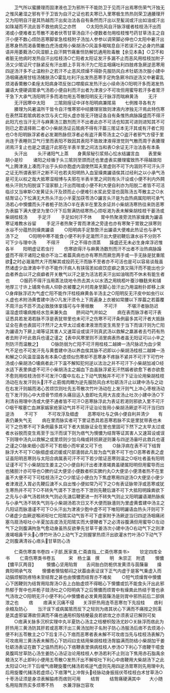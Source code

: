 <!-- { "loadSidebar": true } -->
　　卫气所以蜜腠理而固津液也卫为邪所干不能防卫于见而汗出焉寒伤荣气汗独无之惟风暑湿之邪有干于卫皆为自汗之证也若夫寒已入里寒极生热热则荣卫通腠理开又为阳明自汗是其热越而汗出矣治法各自有条然而汗出以至髪润或汗出如油或汗出如珠凝而不流此皆不救他病见之亦然
　　○太阳伤风自汗脉浮缓者桂枝汤汗出而渇或小便难者五苓散不渇者伏苓甘草汤自汗小便数者勿用桂枝惟芍药甘草汤主之自汗小便不数心烦防恶寒脚挛急桂枝附子汤加人参参以调荣脚必伸也○太阳中暑汗出恶寒身热而渇香薷散白虎汤或用小柴胡汤○风温多眠喘息自汗若误汗之必身灼热讝语并用萎蕤汤○风湿额上自汗闗节痛重怛防解饥通用败毒散【余见本条】○卫不和者脏无他病时发热自汗出桂枝汤○亡阳者太阳证发汗多漏不止而恶风用桂枝加附子汤又少隂证尺寸脉紧反有汗出额上手背冷汗为亡阳主咽痛吐利四肢疼急厥逆恶寒用四逆汤汗多不止温粉扑之若汗不止恶风烦燥不得卧先服防风白术牡砺汤次服小建中汤咽痛通用甘桔汤猪肤汤○霍乱吐利汗出发热恶寒手足拘急厥冷四逆汤又中暑霍乱烦渇香薷散○柔痓太阳病身项反张口噤瘈疭发热汗出小续命汤○阳明汗多而渇发热讝语大便硬调胃承气汤若小便自利而汗出者为津液少不可攻但用蜜导若汗多者胃汗干急下大承气汤阳明汗多而渇勿用五苓散阳明反无汗脉浮而喘麻黄汤
　　无汗
　　无汗因寒中太阳　　三隂刚痓证中详冬阳明病兼隂易　　七例推寻各有方
　　腠理为风暑温所干皆令自汗惟寒邪中经腠理宻致则津液内渗独无汗焉此特伤寒在表然耳若隂病若水饮与夫亡阳乆虚亦皆无汗随证各自有条惟热病脉躁盛而不得汗此阳亢也当汗无汗与麻黄汤三数剂而汗不出者此亦不可活也知其可进则进知其不可则已之君请择斯二者○小柴胡汤证云隂病不得有汗葢三隂证本无汗其或有汗者亡阳也○冬阳明脉浮紧者必发潮热脉但浮者必有盗汗黄苓汤主之○盗汗者邪气方侵于里尚连于表睡则卫气行里而表阳不致因其表阳不致故津液得泄觉则气散而周于表腠理闭焉汗复止也是之谓盗汗此邪在半表半里之间法当和表○余证无汗治法各有本条
　　头汗出
　　头汗诸阳气上蒸　　身黄尿秘引浆频心忪水结讝言血　　表里柴胡小是珍
　　诸阳之经循于头三隂则至颈而还也里虚表实腠理蜜致热不得越故阳气上腾津液上凑而汗出于头抑亦胞虚内涸使然耳夫里虚则不可下内涸则不可汗头汗之证无所谓表邪汗之断不可也若夫阳明热入血室燥粪讝语俟其过经利之以小承气汤是可无以权之哉大抵寒湿相博与夫邪在半表半里之间则有头汗设或小便不利内外闗格头汗则为阳脱误下湿家额上汗出而喘或小便不利大便自利亦为阳脱二者皆不可活临诊又当审斯○发黄证头汗及颈而止小便难引水浆此受湿也茵陈汤五芩散主之○水结胷证心下忪满无大热头汗出小半夏加茯苓汤○讝言头汗是为血热病属阳明可承气汤若心中懊憹而头汗者栀子防汤○半在表半在里及余证并小柴胡汤寒热往来防恶寒为表脇下满大便坚为里○汗下后胷满防结寒热心烦呕渇为表未解柴胡桂枝干蒌汤或柴胡桂枝汤
　　手足汗
　　手足如何汗不休　　胃中热聚液旁流热家燥粪为讝语　　寒证难教水谷留
　　手足汗者热聚于胃而津液之旁逹也亦有寒聚于胃致之挟寒则水谷不分蕴热则燥粪讝语
　　○阳明病手足漐漐汗出讝语大便难此热证也与承气汤下之
　　○阳明中寒不能食小便不利手足濈然汗出大便初鞕后溏水谷不分则不可下少与理中汤
　　不得汗
　　汗之不得亦须蒸　　躁盛还无未必生身痒浮迟惟各半　　阳明虚证若虫行
　　伤寒欲得汗与麻黄汤数剂而汗不出者不治热病脉躁盛而不得汗诸阳之极亦不治二者葢真病也亦有寒热而厥忽两手或一手无脉是犹重隂欲之时必濈濈然大汗而解其或投药无汗而脉不至者亦不可活也是可以容易谈哉虽然诸虚少血津液中干亦不能作汗病人有挟宿恙如痰饮症癖之类又隔汗而不能出也少血者养血以汗之痰癖者开关散气以汗之是为活法若夫汗出如油喘而不休未有能生者也
　　○服药不得汗当用蒸法烧地令热去其火以水洒之用桃栢叶蚕沙糠麸夹和铺地厚三寸许上铺席令病人仰卧衣被覆之片时周身至脚心皆汗出乃用温粉扑即移上床○身痒脉浮迟为气虚亡阳不能作汗桂枝麻黄各半汤主之○阳明反无汗皮中如虫行以乆虚也术附汤黄耆建中汤○凡发汗须令上下周遍身上衣被如常腰以下厚葢之若葢覆不周汗出不匝不流必致肢体挛搐可与牛蒡根散
　　不可汗
　　不堪汗者脉防迟　　温湿虚烦壊病推经水忽来兼失血　　脐间动气并如之
　　病在表而脉浮者可汗表证悉具若发渇若脉不浮是表犹带里也未可汗之伤寒不可汗条例最多其可汗者大抵脉证全在表也表固可汗然汗之太早太过或者津液泄而变生焉至于当下而误汗则为亡阳为讝语为下厥上竭等证其害人又速耳设或误汗则真武汤以救解之羸甚者去芍药有热者去附子吁此救兵也谨之谨之【表中风寒里则不消里病表热者虽无阳证可以小辛之剂防汗而温散之】
　　○脉防弱为亡阳不可汗用桂枝二越婢一汤尺脉迟为血少荣气不足也不可发汗先与黄耆建中汤以养血俟其脉不迟即以小柴胡汤桂枝二越婢一汤和解之○风温湿温各有本条○虚烦似伤寒却不恶寒身不疼脉不紧并不可汗下可竹叶汤或小柴胡汤○壊病者此汗下温不解知犯何逆以法治之并不可汗下小柴胡加减○经水适下表里俱虚不可汗小柴胡汤主之衂血下血虽脉浮紧无汗然衂者欲愈下者亦欲愈不愈则用桂枝汤但不可发汗○腹中左右上下动气筑触并不可汗下证治论用柴胡桂枝汤动在左发汗则头汗不止筋惕肉瞤为逆先服防风白术牡砺汤汗止以建中汤与之动在右发汗则衂而渇心苦烦饮则吐先五苓散次竹叶汤动在上发汗则气上冲心枣根汤动在下发汗则心中大烦骨节烦疼头痛目运入食即吐先用大吉皮汤止吐次小建中汤○下利清谷用理中汤或大便不通者皆不可汗○恶寒脉浮此为表证若渇则邪欲入里不可汗○咽干喉塞亡血淋家衂家疮家动气并不可汗证治论皆用小柴胡汤厥逆不可汗当归四逆汤
　　不可下
　　不可攻浮及细虚　　恶寒呕吐与之俱小便自利并清少　　有表仍兼失气无
　　病在里而脉实者可下里证悉具若恶寒若脉不实是里犹带表也未可下之伤寒不可下条例最多其可下者大抵脉证全在里也里固可下然下之太早太过或者水谷脱而变生焉至于当汗而误下则为痞气为懊憹为结胷等证其害人又速耳设或误下则理中汤丸以救解之或里烦则少加乌梅或转损厥逆则兼与四逆汤軰吁此救兵也谨之谨之○脉来细小固不可下若细小而牢紧又可下也
　　○脉浮病在表不可下结胷脉浮大不可下○脉细虚或迟缓或尺部濇弱此凡皆为血气衰不可下也○恶寒者表之虚证虽阳明恶寒则与太阳合病属表可汗不可下若少隂证恶寒则温之○呕吐者虽有阳明证谨不可下小柴胡加生姜主之○小便自利汗出者津液竭粪虽硬属阳明但用蜜导而出也猪胆汁亦可导也○脾约证大便坚小便数者枳实脾约丸○大便坚小便清者热不在里虽不大便不可下可桂枝汤汗之○少隂证小便白为下焦虚寒用四逆汤○大便坚小便少者津液还入胃必先鞕后溏不乆自出惟小便如常乃可下之○有表证脉带浮或恶寒或犹生寒热并不可下○不转失气谓不下泄也不下泄则先鞕后溏不可下大抵阳明躁粪欲下之先与小承气汤若转失气则必先溏后鞕更进一剂不转失气则止又阳明讝语潮热脉疾与小承气汤不转失气则与小柴胡汤若次日又不大便而脉濇则为里虚黄耆建中汤主之凡阳证而脉濇谨不可下○头汗出为津液少胞中虚不可下唯阳明讝语血热头汗则可下○诸虚少血厥逆喉闭呕吐亡阳隂实动气皆不可下虚家附予汤厥逆当归四逆汤咽痛闭塞乌扇汤呕吐小半夏加吉皮汤无阳隂实而大便鞕者下之必清谷腹满但用蜜导○左动气下之则腹满拘急气愈动身虽热反欲拳先甘草干姜汤次小建中汤○右动气下之则津液竭咽鼻干头心悸竹叶汤○上动气下之则握掌热烦汗出欲灌水竹叶汤○下动气下之则腹满清谷心痞头甘草防心汤















　　仁斋伤寒类书卷四
<子部,医家类,仁斋直指__仁斋伤寒类书>
　　钦定四库全书
　　仁斋伤寒类书卷五　　　宋　杨士瀛　撰
　　明　朱崇正　附遗
　　懊憹【憹平仄两音】
　　懊憹心坚用陷胷　　舌间胎白防栀供发黄须与茵蔯軰　　燥粪阳明承气攻
　　懊憹者懊恼郁闷之状葢由表证误下正气内虚于是客气乗虚入而动膈烦郁防疼特未至结胷之甚也由懊憹而结胷亦不难矣
　　○短气烦燥胷中懊憹心下困鞕则为结胷用陷胷汤○舌上白胎虚烦不得眠心下懊憹或饥不能食头汗出此邪热郁于胷中也并栀子豉汤吐之○阳明病下之后懊憹而烦胃中有燥粪此热结于胃也承气汤攻之○阳明无汗小便不利心中懊憹者必发黄用茵蔯汤是则胃中邪热前后二部俱泄之也
　　痞
　　痞满关沉痛不侵　　关浮肝热用连苓恶寒勿下先投桂　　痞利余粮及防心
　　当汗误下或病属隂而反下之轻则为痞其状心下满而不痛按之则濡是其虚邪留滞故但满而不痛也通用枳殻桔梗最良若欲攻之亦须表证已解则可矣
　　○痞满关脉多沉枳实理中丸半夏防心汤主之桔梗枳殻汤尤妙○关脉浮而痞此为肝热用三黄汤防其肝若或恶寒汗出三黄汤加附子名附子防心汤服汤后痞不去烦渇小便不利五苓散主之○下后复汗心下痞而恶寒者表未解不可攻痞当先与桂枝汤表解乃可攻痞用三黄汤表未解而心下妨闷曰支结用柴胡桂枝汤胷脇满而防结小柴胡加干姜牡砺汤表证在数下之恊热而利心下痞鞭表里俱病桂枝人参汤○下利心下痞鞕干噫食臭腹鸣甘草防心汤生姜防心汤证治论用桂枝人参汤若利不止则治下焦用赤石脂禹余粮汤又不止即利小便用五苓散○发热汗出不解呕吐下利心中痞鞕用大柴胡汤下之此太阳证○吐汗下后嗳气痞鞕旋覆代赭汤若咳逆气虚则先用四逆汤胃寒则先用理中丸后用旋覆代赭汤若虚烦心下痞薄气上冲胷头经脉动身振摇伏苓桂枝白术甘草汤○十枣汤证须是身凉表解脇疼而痞则可用
　　结胷
　　结胷痛硬满其中　　大小随名用陷胷热实多烦寒不热　　水兼浮脉岂容攻

